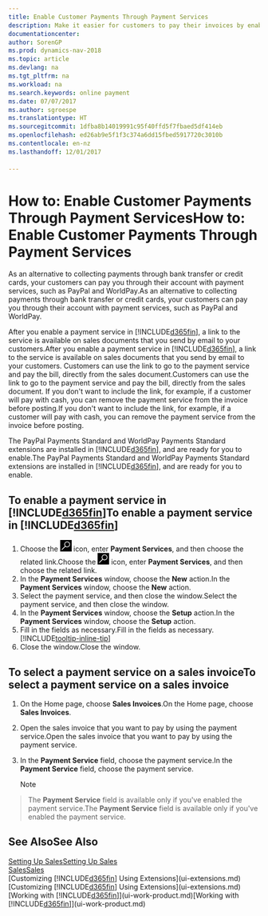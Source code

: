 ```yaml
---
title: Enable Customer Payments Through Payment Services
description: Make it easier for customers to pay their invoices by enabling payment services.
documentationcenter: 
author: SorenGP
ms.prod: dynamics-nav-2018
ms.topic: article
ms.devlang: na
ms.tgt_pltfrm: na
ms.workload: na
ms.search.keywords: online payment
ms.date: 07/07/2017
ms.author: sgroespe
ms.translationtype: HT
ms.sourcegitcommit: 1dfba8b14019991c95f40ffd5f7fbaed5df414eb
ms.openlocfilehash: ed26ab9e5f1f3c374a6dd15fbed5917720c3010b
ms.contentlocale: en-nz
ms.lasthandoff: 12/01/2017

---
```

# <a name="how-to-enable-customer-payments-through-payment-services"></a><span data-ttu-id="9d34a-103">How to: Enable Customer Payments Through Payment Services</span><span class="sxs-lookup"><span data-stu-id="9d34a-103">How to: Enable Customer Payments Through Payment Services</span></span>
<span data-ttu-id="9d34a-104">As an alternative to collecting payments through bank transfer or credit cards, your customers can pay you through their account with payment services, such as PayPal and WorldPay.</span><span class="sxs-lookup"><span data-stu-id="9d34a-104">As an alternative to collecting payments through bank transfer or credit cards, your customers can pay you through their account with payment services, such as PayPal and WorldPay.</span></span>  

<span data-ttu-id="9d34a-105">After you enable a payment service in [!INCLUDE[d365fin](includes/d365fin_md.md)], a link to the service is available on sales documents that you send by email to your customers.</span><span class="sxs-lookup"><span data-stu-id="9d34a-105">After you enable a payment service in [!INCLUDE[d365fin](includes/d365fin_md.md)], a link to the service is available on sales documents that you send by email to your customers.</span></span> <span data-ttu-id="9d34a-106">Customers can use the link to go to the payment service and pay the bill, directly from the sales document.</span><span class="sxs-lookup"><span data-stu-id="9d34a-106">Customers can use the link to go to the payment service and pay the bill, directly from the sales document.</span></span> <span data-ttu-id="9d34a-107">If you don't want to include the link, for example, if a customer will pay with cash, you can remove the payment service from the invoice before posting.</span><span class="sxs-lookup"><span data-stu-id="9d34a-107">If you don't want to include the link, for example, if a customer will pay with cash, you can remove the payment service from the invoice before posting.</span></span>  

<span data-ttu-id="9d34a-108">The PayPal Payments Standard and WorldPay Payments Standard extensions are installed in [!INCLUDE[d365fin](includes/d365fin_md.md)], and are ready for you to enable.</span><span class="sxs-lookup"><span data-stu-id="9d34a-108">The PayPal Payments Standard and WorldPay Payments Standard extensions are installed in [!INCLUDE[d365fin](includes/d365fin_md.md)], and are ready for you to enable.</span></span>  

## <a name="to-enable-a-payment-service-in-included365finincludesd365finmdmd"></a><span data-ttu-id="9d34a-109">To enable a payment service in [!INCLUDE[d365fin](includes/d365fin_md.md)]</span><span class="sxs-lookup"><span data-stu-id="9d34a-109">To enable a payment service in [!INCLUDE[d365fin](includes/d365fin_md.md)]</span></span>
1. <span data-ttu-id="9d34a-110">Choose the ![Search for Page or Report](media/ui-search/search_small.png "Search for Page or Report icon") icon, enter **Payment Services**, and then choose the related link.</span><span class="sxs-lookup"><span data-stu-id="9d34a-110">Choose the ![Search for Page or Report](media/ui-search/search_small.png "Search for Page or Report icon") icon, enter **Payment Services**, and then choose the related link.</span></span>  
2. <span data-ttu-id="9d34a-111">In the **Payment Services** window, choose the **New** action.</span><span class="sxs-lookup"><span data-stu-id="9d34a-111">In the **Payment Services** window, choose the **New** action.</span></span>  
3. <span data-ttu-id="9d34a-112">Select the payment service, and then close the window.</span><span class="sxs-lookup"><span data-stu-id="9d34a-112">Select the payment service, and then close the window.</span></span>  
4. <span data-ttu-id="9d34a-113">In the **Payment Services** window, choose the **Setup** action.</span><span class="sxs-lookup"><span data-stu-id="9d34a-113">In the **Payment Services** window, choose the **Setup** action.</span></span>  
5. <span data-ttu-id="9d34a-114">Fill in the fields as necessary.</span><span class="sxs-lookup"><span data-stu-id="9d34a-114">Fill in the fields as necessary.</span></span> [!INCLUDE[tooltip-inline-tip](includes/tooltip-inline-tip_md.md)]  
6. <span data-ttu-id="9d34a-115">Close the window.</span><span class="sxs-lookup"><span data-stu-id="9d34a-115">Close the window.</span></span>  

## <a name="to-select-a-payment-service-on-a-sales-invoice"></a><span data-ttu-id="9d34a-116">To select a payment service on a sales invoice</span><span class="sxs-lookup"><span data-stu-id="9d34a-116">To select a payment service on a sales invoice</span></span>
1. <span data-ttu-id="9d34a-117">On the Home page, choose **Sales Invoices**.</span><span class="sxs-lookup"><span data-stu-id="9d34a-117">On the Home page, choose **Sales Invoices**.</span></span>  
2. <span data-ttu-id="9d34a-118">Open the sales invoice that you want to pay by using the payment service.</span><span class="sxs-lookup"><span data-stu-id="9d34a-118">Open the sales invoice that you want to pay by using the payment service.</span></span>  
3. <span data-ttu-id="9d34a-119">In the **Payment Service** field, choose the payment service.</span><span class="sxs-lookup"><span data-stu-id="9d34a-119">In the **Payment Service** field, choose the payment service.</span></span>  

    > [!NOTE]  
>   <span data-ttu-id="9d34a-120">The **Payment Service** field is available only if you've enabled the payment service.</span><span class="sxs-lookup"><span data-stu-id="9d34a-120">The **Payment Service** field is available only if you've enabled the payment service.</span></span>  

## <a name="see-also"></a><span data-ttu-id="9d34a-121">See Also</span><span class="sxs-lookup"><span data-stu-id="9d34a-121">See Also</span></span>  
[<span data-ttu-id="9d34a-122">Setting Up Sales</span><span class="sxs-lookup"><span data-stu-id="9d34a-122">Setting Up Sales</span></span>](sales-setup-sales.md)  
[<span data-ttu-id="9d34a-123">Sales</span><span class="sxs-lookup"><span data-stu-id="9d34a-123">Sales</span></span>](sales-manage-sales.md)  
<span data-ttu-id="9d34a-124">[Customizing [!INCLUDE[d365fin](includes/d365fin_md.md)] Using Extensions](ui-extensions.md)</span><span class="sxs-lookup"><span data-stu-id="9d34a-124">[Customizing [!INCLUDE[d365fin](includes/d365fin_md.md)] Using Extensions](ui-extensions.md)</span></span>  
<span data-ttu-id="9d34a-125">[Working with [!INCLUDE[d365fin](includes/d365fin_md.md)]](ui-work-product.md)</span><span class="sxs-lookup"><span data-stu-id="9d34a-125">[Working with [!INCLUDE[d365fin](includes/d365fin_md.md)]](ui-work-product.md)</span></span>  

